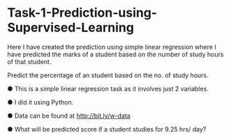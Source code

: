 # Task-1-Prediction-using-Supervised-Learning
Here I have created the prediction using simple linear regression where I have predicted the marks of a student based on the number of study hours of that student.

Predict the percentage of an student based on the no. of study hours.

● This is a simple linear regression task as it involves just 2 variables.

●  I did it using Python. 

● Data can be found at http://bit.ly/w-data

● What will be predicted score if a student studies for 9.25 hrs/ day?
